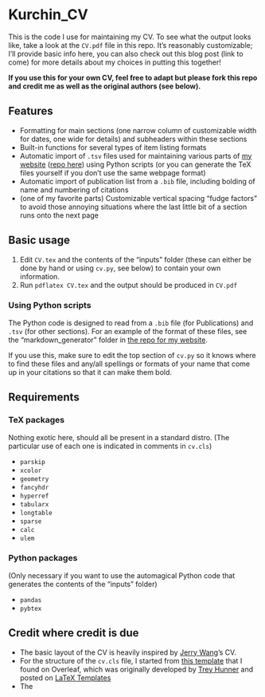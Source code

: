 # Kurchin_CV
This is the code I use for maintaining my CV. To see what the output looks like, take a look at the `CV.pdf` file in this repo. It’s reasonably customizable; I’ll provide basic info here, you can also check out this blog post (link to come) for more details about my choices in putting this together!

**If you use this for your own CV, feel free to adapt but please fork this repo and credit me as well as the original authors (see below).**

## Features
* Formatting for main sections (one narrow column of customizable width for dates, one wide for details) and subheaders within these sections
* Built-in functions for several types of item listing formats
* Automatic import of `.tsv` files used for maintaining various parts of [my website](rkurchin.github.io) ([repo here](https://github.com/rkurchin/rkurchin.github.io)) using Python scripts (or you can generate the TeX files yourself if you don’t use the same webpage format)
* Automatic import of publication list from a `.bib` file, including bolding of name and numbering of citations
* (one of my favorite parts) Customizable vertical spacing “fudge factors” to avoid those annoying situations where the last little bit of a section runs onto the next page

## Basic usage
1. Edit `CV.tex` and the contents of the “inputs” folder (these can either be done by hand or using `cv.py`, see below) to contain your own information.
2. Run `pdflatex CV.tex` and the output should be produced in `CV.pdf`

### Using Python scripts
The Python code is designed to read from a `.bib` file (for Publications) and `.tsv` (for other sections). For an example of the format of these files, see the “markdown_generator” folder in [the repo for my website](https://github.com/rkurchin/rkurchin.github.io).

If you use this, make sure to edit the top section of `cv.py` so it knows where to find these files and any/all spellings or formats of your name that come up in your citations so that it can make them bold.

## Requirements
### TeX packages 
Nothing exotic here, should all be present in a standard distro.
(The particular use of each one is indicated in comments in `cv.cls`)
* `parskip`
* `xcolor`
* `geometry`
* `fancyhdr`
* `hyperref`
* `tabularx`
* `longtable`
* `sparse`
* `calc`
* `ulem`

### Python packages
(Only necessary if you want to use the automagical Python code that generates the contents of the “inputs” folder)
* `pandas`
* `pybtex`

## Credit where credit is due
* The basic layout of the CV is heavily inspired by [Jerry Wang](https://www.cmu.edu/cee/people/faculty/wang.html)’s CV.
* For the structure of the `cv.cls` file, I started from [this template](https://www.overleaf.com/articles/rishi-shahs-resume/vgxvkmxktyxn) that I found on Overleaf, which was originally developed by [Trey Hunner](https://treyhunner.com) and posted on [LaTeX Templates](https://www.latextemplates.com)
* The 